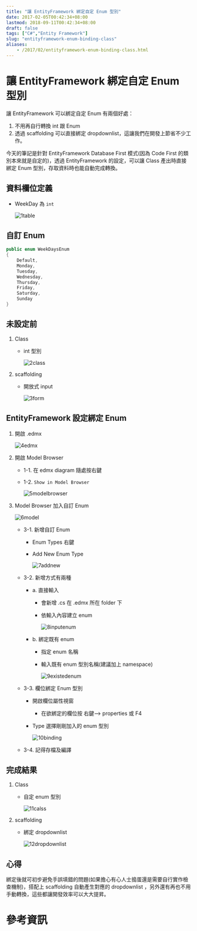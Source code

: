 ```yaml
---
title: "讓 EntityFramework 綁定自定 Enum 型別"
date: 2017-02-05T00:42:34+08:00
lastmod: 2018-09-11T00:42:34+08:00
draft: false
tags: ["C#","Entity Framework"]
slug: "entityframework-enum-binding-class"
aliases:
    - /2017/02/entityframework-enum-binding-class.html
---
```

# 讓 EntityFramework 綁定自定 Enum 型別
讓 EntityFramework 可以綁定自定 Enum 有兩個好處：

1. 不用再自行轉換 int 跟 Enum 
2. 透過 scaffolding 可以直接綁定 dropdownlist，這讓我們在開發上節省不少工作。

今天的筆記是針對 EntityFramework Database First 模式(因為 Code First 的類別本來就是自定的)，透過 EntityFramework 的設定，可以讓 Class 產出時直接綁定 Enum 型別，存取資料時也能自動完成轉換。

## 資料欄位定義
- WeekDay 為 `int`
	
    ![1table](https://cloud.githubusercontent.com/assets/3851540/22261604/8af273d2-e2a8-11e6-8f86-d5f1d6ff839c.png)

## 自訂 Enum

```cs
public enum WeekDaysEnum
{
    Default,
    Monday,
    Tuesday,
    Wednesday,
    Thursday,
    Friday,
    Saturday,
    Sunday
}
```

## 未設定前
1. Class
	- int 型別
		
        ![2class](https://cloud.githubusercontent.com/assets/3851540/22261603/8af14f16-e2a8-11e6-8069-a077317ab5bb.png)

2. scaffolding
	- 開放式 input
		
        ![3form](https://cloud.githubusercontent.com/assets/3851540/22261608/8b0254aa-e2a8-11e6-848f-084af56466b2.png)

## EntityFramework 設定綁定 Enum
1. 開啟 .edmx
	
    ![4edmx](https://cloud.githubusercontent.com/assets/3851540/22261605/8af4a4ea-e2a8-11e6-871b-4c8757315b91.png)

2. 開啟 Model Browser
	- 1-1. 在 edmx diagram 隨處按右鍵
    - 1-2. `Show in Model Browser`
		
        ![5modelbrowser](https://cloud.githubusercontent.com/assets/3851540/22261606/8af73746-e2a8-11e6-8b31-a320790ef2da.png)

3. Model Browser 加入自訂 Enum
	
    ![6model](https://cloud.githubusercontent.com/assets/3851540/22261607/8afbfae2-e2a8-11e6-9205-d42cdab5116e.png)

    - 3-1. 新增自訂 Enum
        - Enum Types 右鍵
        - Add New Enum Type
        
            ![7addnew](https://cloud.githubusercontent.com/assets/3851540/22261596/8ac9b46a-e2a8-11e6-91de-e6192f8036f3.png)

    - 3-2. 新增方式有兩種
        - a. 直接輸入
            - 會新增 .cs 在 .edmx 所在 folder 下
            - 依輸入內容建立 enum
    		
                ![8inputenum](https://cloud.githubusercontent.com/assets/3851540/22261600/8acf1086-e2a8-11e6-8030-7a71894f2055.png)
        - b. 綁定既有 enum
            - 指定 enum 名稱
            - 輸入既有 enum 型別名稱(建議加上 namespace)
   			
                ![9existedenum](https://cloud.githubusercontent.com/assets/3851540/22261597/8aca9880-e2a8-11e6-8733-01f06232d87b.png)

    - 3-3. 欄位綁定 Enum 型別
        - 開啟欄位屬性視窗
            - 在欲綁定的欄位按 右鍵--> properties 或 F4
        - Type 選擇剛剛加入的 enum 型別
 		    
             ![10binding](https://cloud.githubusercontent.com/assets/3851540/22261602/8ad46bd0-e2a8-11e6-81a2-87a90045cfae.png)

    - 3-4. 記得存檔及編譯

## 完成結果
1. Class
	- 自定 enum  型別
		
        ![11calss](https://cloud.githubusercontent.com/assets/3851540/22261598/8acbed34-e2a8-11e6-88bf-184aea48789d.png)

2. scaffolding
	- 綁定 dropdownlist
		
        ![12dropdownlist](https://cloud.githubusercontent.com/assets/3851540/22261601/8ad0766a-e2a8-11e6-947b-f74547253e92.png)

## 心得
綁定後就可初步避免手誤填錯的問題(如果擔心有心人士搗蛋還是需要自行實作檢查機制)，搭配上 scaffolding 自動產生對應的 dropdownlist ，另外還有再也不用手動轉換，這些都讓開發效率可以大大提昇。

# 參考資訊